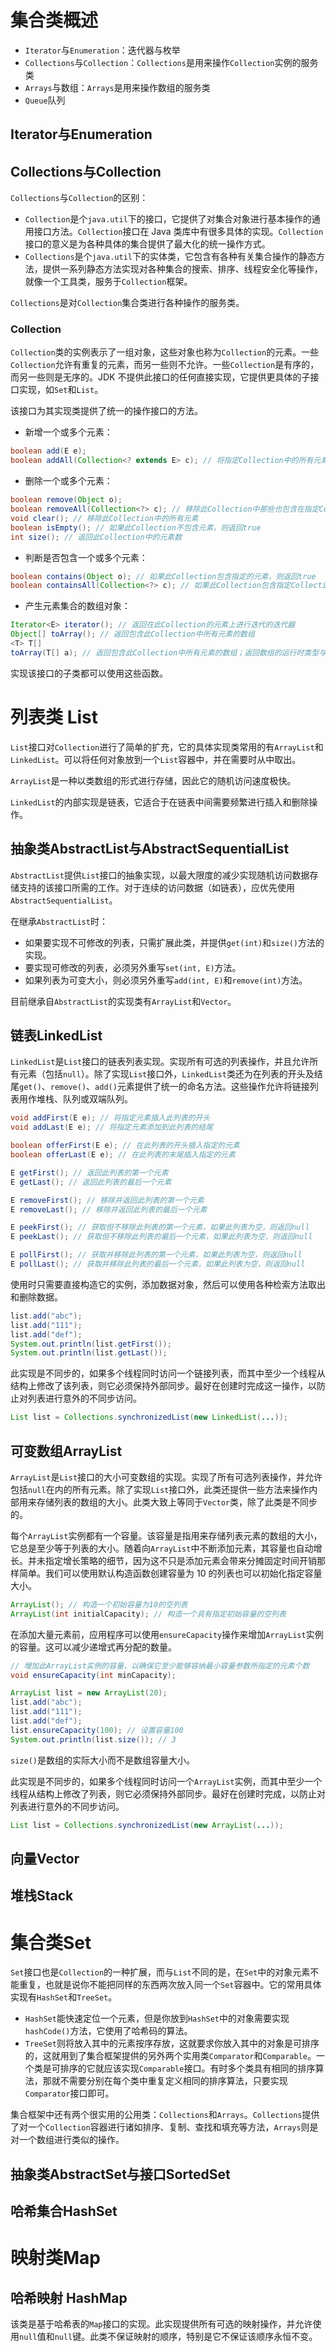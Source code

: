 

# 集合类概述
* `Iterator`与`Enumeration`：迭代器与枚举
* `Collections`与`Collection`：`Collections`是用来操作`Collection`实例的服务类
* `Arrays`与数组：`Arrays`是用来操作数组的服务类
* `Queue`队列

## Iterator与Enumeration
## Collections与Collection
`Collections`与`Collection`的区别：
* `Collection`是个`java.util`下的接口，它提供了对集合对象进行基本操作的通用接口方法。`Collection`接口在 Java 类库中有很多具体的实现。`Collection`接口的意义是为各种具体的集合提供了最大化的统一操作方式。
* `Collections`是个`java.util`下的实体类，它包含有各种有关集合操作的静态方法，提供一系列静态方法实现对各种集合的搜索、排序、线程安全化等操作，就像一个工具类，服务于`Collection`框架。

`Collections`是对`Collection`集合类进行各种操作的服务类。
### Collection
`Collection`类的实例表示了一组对象，这些对象也称为`Collection`的元素。一些`Collection`允许有重复的元素，而另一些则不允许。一些`Collection`是有序的，而另一些则是无序的。JDK 不提供此接口的任何直接实现，它提供更具体的子接口实现，如`Set`和`List`。

该接口为其实现类提供了统一的操作接口的方法。
* 新增一个或多个元素：
```java
boolean add(E e);
boolean addAll(Collection<? extends E> c); // 将指定Collection中的所有元素都添加到此Collection中
```
* 删除一个或多个元素：
```java
boolean remove(Object o);
boolean removeAll(Collection<?> c); // 移除此Collection中那些也包含在指定Collection中的所有元素
void clear(); // 移除此Collection中的所有元素
boolean isEmpty(); // 如果此Collection不包含元素，则返回true
int size(); // 返回此Collection中的元素数
```
* 判断是否包含一个或多个元素：
```java
boolean contains(Object o); // 如果此Collection包含指定的元素，则返回true
boolean containsAll(Collection<?> c); // 如果此Collection包含指定Collection中的所有元素，则返回true
```
* 产生元素集合的数组对象：
```java
Iterator<E> iterator(); // 返回在此Collection的元素上进行迭代的迭代器
Object[] toArray(); // 返回包含此Collection中所有元素的数组
<T> T[]
toArray(T[] a); // 返回包含此Collection中所有元素的数组；返回数组的运行时类型与指定数组的运行时类型相同
```

实现该接口的子类都可以使用这些函数。



# 列表类 List
`List`接口对`Collection`进行了简单的扩充，它的具体实现类常用的有`ArrayList`和`LinkedList`。可以将任何对象放到一个`List`容器中，并在需要时从中取出。

`ArrayList`是一种以类数组的形式进行存储，因此它的随机访问速度极快。

`LinkedList`的内部实现是链表，它适合于在链表中间需要频繁进行插入和删除操作。
## 抽象类AbstractList与AbstractSequentialList
`AbstractList`提供`List`接口的抽象实现，以最大限度的减少实现随机访问数据存储支持的该接口所需的工作。对于连续的访问数据（如链表），应优先使用`AbstractSequentialList`。

在继承`AbstractList`时：
* 如果要实现不可修改的列表，只需扩展此类，并提供`get(int)`和`size()`方法的实现。
* 要实现可修改的列表，必须另外重写`set(int, E)`方法。
* 如果列表为可变大小，则必须另外重写`add(int, E)`和`remove(int)`方法。

目前继承自`AbstractList`的实现类有`ArrayList`和`Vector`。
## 链表LinkedList
`LinkedList`是`List`接口的链表列表实现。实现所有可选的列表操作，并且允许所有元素（包括`null`）。除了实现`List`接口外，`LinkedList`类还为在列表的开头及结尾`get()`、`remove()`、`add()`元素提供了统一的命名方法。这些操作允许将链接列表用作堆栈、队列或双端队列。
```java
void addFirst(E e); // 将指定元素插入此列表的开头
void addLast(E e); // 将指定元素添加到此列表的结尾

boolean offerFirst(E e); // 在此列表的开头插入指定的元素
boolean offerLast(E e); // 在此列表的末尾插入指定的元素

E getFirst(); // 返回此列表的第一个元素
E getLast(); // 返回此列表的最后一个元素

E removeFirst(); // 移除并返回此列表的第一个元素
E removeLast(); // 移除并返回此列表的最后一个元素

E peekFirst(); // 获取但不移除此列表的第一个元素，如果此列表为空，则返回null
E peekLast(); // 获取但不移除此列表的最后一个元素，如果此列表为空，则返回null

E pollFirst(); // 获取并移除此列表的第一个元素，如果此列表为空，则返回null
E pollLast(); // 获取并移除此列表的最后一个元素，如果此列表为空，则返回null
```
使用时只需要直接构造它的实例，添加数据对象，然后可以使用各种检索方法取出和删除数据。
```java
list.add("abc");
list.add("111");
list.add("def");
System.out.println(list.getFirst());
System.out.println(list.getLast());
```
此实现是不同步的，如果多个线程同时访问一个链接列表，而其中至少一个线程从结构上修改了该列表，则它必须保持外部同步。最好在创建时完成这一操作，以防止对列表进行意外的不同步访问。
```java
List list = Collections.synchronizedList(new LinkedList(...));
```
## 可变数组ArrayList
`ArrayList`是`List`接口的大小可变数组的实现。实现了所有可选列表操作，并允许包括`null`在内的所有元素。除了实现`List`接口外，此类还提供一些方法来操作内部用来存储列表的数组的大小。此类大致上等同于`Vector`类，除了此类是不同步的。

每个`ArrayList`实例都有一个容量。该容量是指用来存储列表元素的数组的大小，它总是至少等于列表的大小。随着向`ArrayList`中不断添加元素，其容量也自动增长。并未指定增长策略的细节，因为这不只是添加元素会带来分摊固定时间开销那样简单。我们可以使用默认构造函数创建容量为 10 的列表也可以初始化指定容量大小。
```java
ArrayList(); // 构造一个初始容量为10的空列表
ArrayList(int initialCapacity); // 构造一个具有指定初始容量的空列表
```
在添加大量元素前，应用程序可以使用`ensureCapacity`操作来增加`ArrayList`实例的容量。这可以减少递增式再分配的数量。
```java
// 增加此ArrayList实例的容量，以确保它至少能够容纳最小容量参数所指定的元素个数
void ensureCapacity(int minCapacity); 
```
```java
ArrayList list = new ArrayList(20);
list.add("abc");
list.add("111");
list.add("def");
list.ensureCapacity(100); // 设置容量100
System.out.println(list.size()); // 3
```
`size()`是数组的实际大小而不是数组容量大小。

此实现是不同步的，如果多个线程同时访问一个`ArrayList`实例，而其中至少一个线程从结构上修改了列表，则它必须保持外部同步。最好在创建时完成，以防止对列表进行意外的不同步访问。
```java
List list = Collections.synchronizedList(new ArrayList(...));
```
## 向量Vector
## 堆栈Stack
# 集合类Set
`Set`接口也是`Collection`的一种扩展，而与`List`不同的是，在`Set`中的对象元素不能重复，也就是说你不能把同样的东西两次放入同一个`Set`容器中。它的常用具体实现有`HashSet`和`TreeSet`。
* `HashSet`能快速定位一个元素，但是你放到`HashSet`中的对象需要实现`hashCode()`方法，它使用了哈希码的算法。
* `TreeSet`则将放入其中的元素按序存放，这就要求你放入其中的对象是可排序的，这就用到了集合框架提供的另外两个实用类`Comparator`和`Comparable`。一个类是可排序的它就应该实现`Comparable`接口。有时多个类具有相同的排序算法，那就不需要分别在每个类中重复定义相同的排序算法，只要实现`Comparator`接口即可。

集合框架中还有两个很实用的公用类：`Collections`和`Arrays`。`Collections`提供了对一个`Collection`容器进行诸如排序、复制、查找和填充等方法，`Arrays`则是对一个数组进行类似的操作。

## 抽象类AbstractSet与接口SortedSet

## 哈希集合HashSet


# 映射类Map


## 哈希映射 HashMap
该类是基于哈希表的`Map`接口的实现。此实现提供所有可选的映射操作，并允许使用`null`值和`null`键。此类不保证映射的顺序，特别是它不保证该顺序永恒不变。

